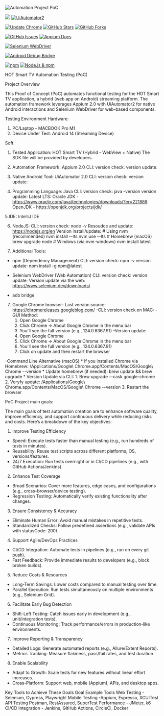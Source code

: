 
![Automation Project PoC](https://github.com/user-attachments/assets/1517e0a9-4c0c-4fac-b53f-14a39b0d00a0)


![](https://img.shields.io/badge/BigScreen-AndoridTV-blue)
[![UiAutomator2](https://img.shields.io/badge/UIautomator2-2.29.0-green?logo=android)](https://appium.io/docs/en/2.0/quickstart/uiauto2-driver/)

[![Update Chrome](https://img.shields.io/badge/Chrome-Check%20for%20Updates-blue?logo=google-chrome)](chrome://settings/help)
[![GitHub Stars](https://img.shields.io/github/stars/Diamondbiz/HOT-POC?style=social)](https://github.com/Diamondbiz/HOT-POC/stargazers)
[![GitHub Forks](https://img.shields.io/github/forks/Diamondbiz/HOT-POC?style=social)](https://github.com/Diamondbiz/HOT-POC/network/members)


[![GitHub Issues](https://img.shields.io/github/issues/Diamondbiz/HOT-POC?color=ff0000&label=ISSUES)](https://github.com/Diamondbiz/HOT-POC/issues)
[![Appium Docs](https://img.shields.io/badge/Appium_Docs-2.0-%238a2be2?logo=appium&logoColor=white)](https://appium.io/docs/en/2.0/)



[![Selenium WebDriver](https://img.shields.io/badge/Selenium_WebDriver-Docs-%2343B02A?logo=selenium&logoColor=white)](https://www.selenium.dev/documentation/webdriver/)

[![Android Debug Bridge](https://img.shields.io/badge/ADB-Documentation-%233DDC84?logo=android&logoColor=white)](https://developer.android.com/tools/adb)

[![npm](https://img.shields.io/npm/v/npm?label=npm%20latest&color=blue&logo=npm)](https://www.npmjs.com/package/npm)
[![Node.js & npm](https://img.shields.io/static/v1?label=Node.js%20%26%20npm&message=Latest%20LTS&color=brightgreen&logo=node.js&logoColor=white)](https://nodejs.org)



HOT Smart TV Automation Testing (PoC)

Project Overview

This Proof of Concept (PoC) automates functional testing for the HOT Smart TV application, a hybrid (web app on Android) streaming platform. The automation framework leverages Appium 2.0 with UiAutomator2 for native Android interactions and Selenium WebDriver for web-based components.


Testing Environment
Hardware:
1. PC/Laptop - MACBOOK Pro M1 
2. Device Under Test: Android 14 (Streaming Device)

Soft:

1. Tested Application: HOT Smart TV (Hybrid - WebView + Native)
   The SDK file will be provided by developers.

2. Automation Framework: Appium 2.0
   CLI: version check: 
        version update:

3. Native Android Tool: UiAutomator 2.0
   CLI: version check: 
        version update:

4. Programming Language: Java
   CLI: version check: java -version
        version update: Latest LTS: Oracle JDK - https://www.oracle.com/java/technologies/downloads/?er=221886
                                    OpenJDK - https://openjdk.org/projects/jdk/

5.IDE: IntelliJ IDE

6. NodeJS: 
    CLI: version check: node -v
         Resoudce and update: https://nodejs.org/en
         Version install/update:
         # Using nvm (recommended)
         nvm install --lts
         nvm use --lts
         # Homebrew (macOS)
         brew upgrade node
         # Windows (via nvm-windows)
         nvm install latest

6. Additional Tools:
* npm (Dependency Management)
    CLI: version check: npm -v
         version update: npm install -g npm@latest

* Selenium WebDriver (Web Automation)
    CLI: version check: 
         version update:
         Version update via the web: https://www.selenium.dev/downloads/

* adb bridge


7. Google Chrome browser- Last version source: https://chromereleases.googleblog.com/
-CLI: version check on MAC:
   -GUI Method:
   1. Open Google Chrome
   2. Click Chrome → About Google Chrome in the menu bar
   3. You'll see the full version (e.g., 124.0.6367.91)
-Version update:
   1. Open Google Chrome
   2. Click Chrome → About Google Chrome in the menu bar
   3. You'll see the full version (e.g., 124.0.6367.91)
   4. Click on update and then restart the browser
    
-Command Line Alternative (macOS)
     * If you installed Chrome via Homebrew: /Applications/Google\ Chrome.app/Contents/MacOS/Google\ Chrome --version
     * Update homebrew (if needed): brew update && brew upgrade
     * Version Update via CLI:
         1. Brew upgrade --cask google-chrome
         2. Veryfy update: /Applications/Google\ Chrome.app/Contents/MacOS/Google\ Chrome --version
         3. Restart the browser

PoC Project main goals:

The main goals of test automation creation are to enhance software quality, improve efficiency, and support continuous delivery while reducing risks and costs. Here’s a breakdown of the key objectives:


1. Improve Testing Efficiency
- Speed: Execute tests faster than manual testing (e.g., run hundreds of tests in minutes).
- Reusability: Reuse test scripts across different platforms, OS, versions/features.
- 24/7 Execution: Run tests overnight or in CI/CD pipelines (e.g., with GitHub Actions/Jenkins).

2. Enhance Test Coverage
- Broad Scenarios: Cover more features, edge cases, and configurations (e.g., cross-browser/device testing).
- Regression Testing: Automatically verify existing functionality after changes.

3. Ensure Consistency & Accuracy
- Eliminate Human Error: Avoid manual mistakes in repetitive tests.
- Standardized Checks: Follow predefined assertions (e.g., validate APIs with statusCode: 200).

4. Support Agile/DevOps Practices
- CI/CD Integration: Automate tests in pipelines (e.g., run on every git push).
- Fast Feedback: Provide immediate results to developers (e.g., block broken builds).

5. Reduce Costs & Resources
- Long-Term Savings: Lower costs compared to manual testing over time.
- Parallel Execution: Run tests simultaneously on multiple environments (e.g., Selenium Grid).

6. Facilitate Early Bug Detection
- Shift-Left Testing: Catch issues early in development (e.g., unit/integration tests).
- Continuous Monitoring: Track performance/errors in production-like environments.

7. Improve Reporting & Transparency
- Detailed Logs: Generate automated reports (e.g., Allure/Extent Reports).
- Metrics Tracking: Measure flakiness, pass/fail rates, and test duration.

8. Enable Scalability
- Adapt to Growth: Scale tests for new features without linear effort increases.
- Cross-Platform: Support web, mobile (Appium), APIs, and desktop apps.

Key Tools to Achieve These Goals
Goal	Example Tools
Web Testing - Selenium, Cypress, Playwright
Mobile Testing -Appium, Espresso, XCUITest
API Testing	Postman, RestAssured, SuperTest
Performance - JMeter, k6
CI/CD Integration	- Jenkins, GitHub Actions, CircleCI, Docker























